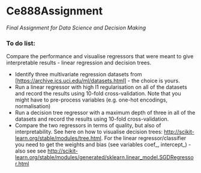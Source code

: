 # Ce888Assignment
*Final Assignment for Data Science and Decision Making*

### To do list:
Compare the performance and visualise regressors that were meant to give interpretable results - linear regression and decision trees.
* Identify three multivariate regression datasets from [https://archive.ics.uci.edu/ml/datasets.html] - the choice is yours. 
* Run a linear regressor with high l1 regularisation on all of the datasets and record the results using 10-fold cross-validation. 
Note that you might have to pre-process variables (e.g. one-hot encodings, normalisation)
* Run a decision tree regressor with a maximum depth of three in all of the datasets and record the results using 10-fold cross-validation. 
* Compare the two regressors in terms of quality, but also of interpretability. See here on how to visualise decision trees: http://scikit-learn.org/stable/modules/tree.html. For the linear regressor/classifier you need to get the weights and bias (see variables coef_, intercept_) - also see see http://scikit-learn.org/stable/modules/generated/sklearn.linear_model.SGDRegressor.html
